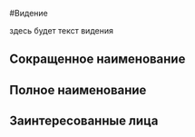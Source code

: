 #Видение

здесь будет текст видения

## Сокращенное наименование

## Полное наименование

## Заинтересованные лица